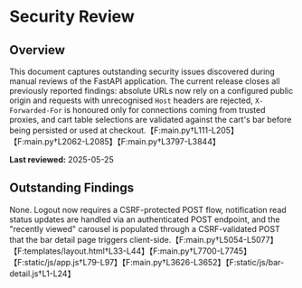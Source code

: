 # Security Review

## Overview
This document captures outstanding security issues discovered during manual reviews of the FastAPI application. The current release closes all previously reported findings: absolute URLs now rely on a configured public origin and requests with unrecognised `Host` headers are rejected, `X-Forwarded-For` is honoured only for connections coming from trusted proxies, and cart table selections are validated against the cart's bar before being persisted or used at checkout.【F:main.py†L111-L205】【F:main.py†L2062-L2085】【F:main.py†L3797-L3844】

**Last reviewed:** 2025-05-25

## Outstanding Findings

None. Logout now requires a CSRF-protected POST flow, notification read status updates are handled via an authenticated POST endpoint, and the "recently viewed" carousel is populated through a CSRF-validated POST that the bar detail page triggers client-side.【F:main.py†L5054-L5077】【F:templates/layout.html†L33-L44】【F:main.py†L7700-L7745】【F:static/js/app.js†L79-L97】【F:main.py†L3626-L3652】【F:static/js/bar-detail.js†L1-L24】
